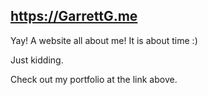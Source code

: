 ## https://GarrettG.me

Yay! A website all about me! It is about time :)

Just kidding. 

Check out my portfolio at the link above.
